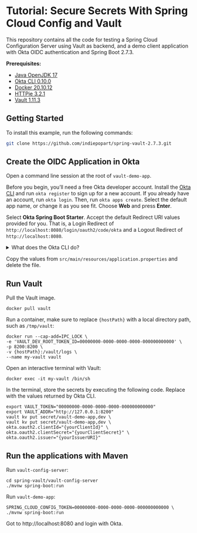 # Tutorial: Secure Secrets With Spring Cloud Config and Vault

This repository contains all the code for testing a Spring Cloud Configuration Server using Vault as backend, and a demo client application with Okta OIDC authentication and Spring Boot 2.7.3.

**Prerequisites:**

- [Java OpenJDK 17](https://jdk.java.net/java-se-ri/17)
- [Okta CLI 0.10.0](https://cli.okta.com)
- [Docker 20.10.12](https://docs.docker.com/engine/install/)
- [HTTPie 3.2.1](https://httpie.io/docs/cli/installation)
- [Vault 1.11.3](https://hub.docker.com/_/vault)

## Getting Started

To install this example, run the following commands:
```bash
git clone https://github.com/indiepopart/spring-vault-2.7.3.git
```

## Create the OIDC Application in Okta

Open a command line session at the root of `vault-demo-app`.

Before you begin, you’ll need a free Okta developer account. Install the [Okta CLI](https://cli.okta.com/) and run `okta register` to sign up for a new account. If you already have an account, run `okta login`. Then, run `okta apps create`. Select the default app name, or change it as you see fit. Choose **Web** and press **Enter**.

Select **Okta Spring Boot Starter**. Accept the default Redirect URI values provided for you. That is, a Login Redirect of `http://localhost:8080/login/oauth2/code/okta` and a Logout Redirect of `http://localhost:8080`.

<p>
<details>
  <summary>What does the Okta CLI do?</summary>

  The Okta CLI will create an OIDC Web App in your Okta Org. It will add the redirect URIs you specified and grant access to the Everyone group. You will see output like the following when it’s finished:

  ```shell
  Okta application configuration has been written to: /path/to/app/src/main/resources/application.properties
  ```

  Open `src/main/resources/application.properties` to see the issuer and credentials for your app.

  ```shell
  okta.oauth2.issuer=https://dev-133337.okta.com/oauth2/default
  okta.oauth2.client-id=0oab8eb55Kb9jdMIr5d6
  okta.oauth2.client-secret=NEVER-SHOW-SECRETS
  ```

  **NOTE**: You can also use the Okta Admin Console to create your app. See [Create a Spring Boot App](https://developer.okta.com/docs/guides/sign-into-web-app/springboot/create-okta-application/) for more information.

</details>
</p>

Copy the values from `src/main/resources/application.properties` and delete the file.

## Run Vault

Pull the Vault image.

```shell
docker pull vault
```
Run a container, make sure to replace `{hostPath}` with a local directory path, such as `/tmp/vault`:

```shell
docker run --cap-add=IPC_LOCK \
-e 'VAULT_DEV_ROOT_TOKEN_ID=00000000-0000-0000-0000-000000000000' \
-p 8200:8200 \
-v {hostPath}:/vault/logs \
--name my-vault vault
```

Open an interactive terminal with Vault:

```shell
docker exec -it my-vault /bin/sh
```
In the terminal, store the secrets by executing the following code. Replace with the values returned by Okta CLI.

```shell
export VAULT_TOKEN="00000000-0000-0000-0000-000000000000"
export VAULT_ADDR="http://127.0.0.1:8200"
vault kv put secret/vault-demo-app,dev \
vault kv put secret/vault-demo-app,dev \
okta.oauth2.clientId="{yourClientId}" \
okta.oauth2.clientSecret="{yourClientSecret}" \
okta.oauth2.issuer="{yourIssuerURI}"
```

## Run the applications with Maven

Run `vault-config-server`:

```shell
cd spring-vault/vault-config-server
./mvnw spring-boot:run
```

Run `vault-demo-app`:
```shell
SPRING_CLOUD_CONFIG_TOKEN=00000000-0000-0000-0000-000000000000 \
./mvnw spring-boot:run
```

Got to http://localhost:8080 and login with Okta.
